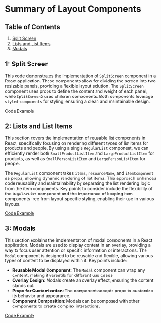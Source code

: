 # Summary of Layout Components

## Table of Contents
1. [Split Screen](#1-split-screen-component)
2. [Lists and List Items](#2-lists-and-list-items)
3. [Modals](#3-modals)

## 1: Split Screen
This code demonstrates the implementation of `SplitScreen` component in a React application. These components allow for dividing the screen into two resizable panels, providing a flexible layout solution. The `SplitScreen` component uses props to define the content and weight of each panel, while `SplitScreen2` uses children components. Both components leverage `styled-components` for styling, ensuring a clean and maintainable design.

[Code Example](01splitScreen/README.md)

## 2: Lists and List Items
This section covers the implementation of reusable list components in React, specifically focusing on rendering different types of list items for products and people. By using a single `RegularList` component, we can efficiently render both `SmallProductListItem` and `LargeProductListItem` for products, as well as `SmallPersonListItem` and `LargePersonListItem` for people. 

The `RegularList` component takes `items`, `resourceName`, and `itemComponent` as props, allowing dynamic rendering of list items. This approach enhances code reusability and maintainability by separating the list rendering logic from the item components. Key points to consider include the flexibility of the `RegularList` component and the importance of keeping item components free from layout-specific styling, enabling their use in various layouts.

[Code Example](02listsAndListItems/README.md)

## 3: Modals
This section explains the implementation of modal components in a React application. Modals are used to display content in an overlay, providing a way to focus user attention on specific information or interactions. The `Modal` component is designed to be reusable and flexible, allowing various types of content to be displayed within it. Key points include:

- **Reusable Modal Component**: The `Modal` component can wrap any content, making it versatile for different use cases.
- **Overlay Design**: Modals create an overlay effect, ensuring the content stands out.
- **Props for Customization**: The component accepts props to customize its behavior and appearance.
- **Component Composition**: Modals can be composed with other components to create complex interactions.

[Code Example](03modals/README.md)